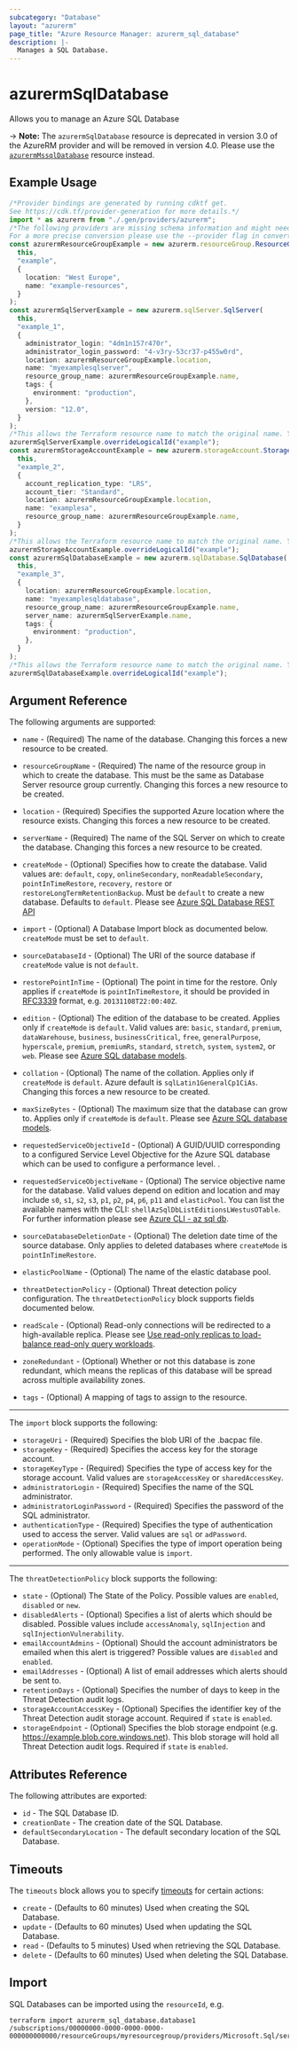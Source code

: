 ```yaml
---
subcategory: "Database"
layout: "azurerm"
page_title: "Azure Resource Manager: azurerm_sql_database"
description: |-
  Manages a SQL Database.
---
```


# azurermSqlDatabase

Allows you to manage an Azure SQL Database

\-> **Note:** The `azurermSqlDatabase` resource is deprecated in version 3.0 of the AzureRM provider and will be removed in version 4.0. Please use the [`azurermMssqlDatabase`](https://registry.terraform.io/providers/hashicorp/azurerm/latest/docs/resources/mssql_database) resource instead.

## Example Usage

```typescript
/*Provider bindings are generated by running cdktf get.
See https://cdk.tf/provider-generation for more details.*/
import * as azurerm from "./.gen/providers/azurerm";
/*The following providers are missing schema information and might need manual adjustments to synthesize correctly: azurerm.
For a more precise conversion please use the --provider flag in convert.*/
const azurermResourceGroupExample = new azurerm.resourceGroup.ResourceGroup(
  this,
  "example",
  {
    location: "West Europe",
    name: "example-resources",
  }
);
const azurermSqlServerExample = new azurerm.sqlServer.SqlServer(
  this,
  "example_1",
  {
    administrator_login: "4dm1n157r470r",
    administrator_login_password: "4-v3ry-53cr37-p455w0rd",
    location: azurermResourceGroupExample.location,
    name: "myexamplesqlserver",
    resource_group_name: azurermResourceGroupExample.name,
    tags: {
      environment: "production",
    },
    version: "12.0",
  }
);
/*This allows the Terraform resource name to match the original name. You can remove the call if you don't need them to match.*/
azurermSqlServerExample.overrideLogicalId("example");
const azurermStorageAccountExample = new azurerm.storageAccount.StorageAccount(
  this,
  "example_2",
  {
    account_replication_type: "LRS",
    account_tier: "Standard",
    location: azurermResourceGroupExample.location,
    name: "examplesa",
    resource_group_name: azurermResourceGroupExample.name,
  }
);
/*This allows the Terraform resource name to match the original name. You can remove the call if you don't need them to match.*/
azurermStorageAccountExample.overrideLogicalId("example");
const azurermSqlDatabaseExample = new azurerm.sqlDatabase.SqlDatabase(
  this,
  "example_3",
  {
    location: azurermResourceGroupExample.location,
    name: "myexamplesqldatabase",
    resource_group_name: azurermResourceGroupExample.name,
    server_name: azurermSqlServerExample.name,
    tags: {
      environment: "production",
    },
  }
);
/*This allows the Terraform resource name to match the original name. You can remove the call if you don't need them to match.*/
azurermSqlDatabaseExample.overrideLogicalId("example");

```

## Argument Reference

The following arguments are supported:

*   `name` - (Required) The name of the database. Changing this forces a new resource to be created.

*   `resourceGroupName` - (Required) The name of the resource group in which to create the database. This must be the same as Database Server resource group currently. Changing this forces a new resource to be created.

*   `location` - (Required) Specifies the supported Azure location where the resource exists. Changing this forces a new resource to be created.

*   `serverName` - (Required) The name of the SQL Server on which to create the database. Changing this forces a new resource to be created.

*   `createMode` - (Optional) Specifies how to create the database. Valid values are: `default`, `copy`, `onlineSecondary`, `nonReadableSecondary`, `pointInTimeRestore`, `recovery`, `restore` or `restoreLongTermRetentionBackup`. Must be `default` to create a new database. Defaults to `default`. Please see [Azure SQL Database REST API](https://docs.microsoft.com/rest/api/sql/databases/createorupdate#createmode)

*   `import` - (Optional) A Database Import block as documented below. `createMode` must be set to `default`.

*   `sourceDatabaseId` - (Optional) The URI of the source database if `createMode` value is not `default`.

*   `restorePointInTime` - (Optional) The point in time for the restore. Only applies if `createMode` is `pointInTimeRestore`, it should be provided in [RFC3339](https://www.rfc-editor.org/rfc/rfc3339) format, e.g. `20131108T22:00:40Z`.

*   `edition` - (Optional) The edition of the database to be created. Applies only if `createMode` is `default`. Valid values are: `basic`, `standard`, `premium`, `dataWarehouse`, `business`, `businessCritical`, `free`, `generalPurpose`, `hyperscale`, `premium`, `premiumRs`, `standard`, `stretch`, `system`, `system2`, or `web`. Please see [Azure SQL database models](https://docs.microsoft.com/azure/azure-sql/database/purchasing-models?view=azuresql).

*   `collation` - (Optional) The name of the collation. Applies only if `createMode` is `default`. Azure default is `sqlLatin1GeneralCp1CiAs`. Changing this forces a new resource to be created.

*   `maxSizeBytes` - (Optional) The maximum size that the database can grow to. Applies only if `createMode` is `default`. Please see [Azure SQL database models](https://docs.microsoft.com/azure/azure-sql/database/purchasing-models?view=azuresql).

*   `requestedServiceObjectiveId` - (Optional) A GUID/UUID corresponding to a configured Service Level Objective for the Azure SQL database which can be used to configure a performance level.
    .

*   `requestedServiceObjectiveName` - (Optional) The service objective name for the database. Valid values depend on edition and location and may include `s0`, `s1`, `s2`, `s3`, `p1`, `p2`, `p4`, `p6`, `p11` and `elasticPool`. You can list the available names with the CLI: `shellAzSqlDbListEditionsLWestusOTable`. For further information please see [Azure CLI - az sql db](https://docs.microsoft.com/cli/azure/sql/db?view=azure-cli-latest#az-sql-db-list-editions).

*   `sourceDatabaseDeletionDate` - (Optional) The deletion date time of the source database. Only applies to deleted databases where `createMode` is `pointInTimeRestore`.

*   `elasticPoolName` - (Optional) The name of the elastic database pool.

*   `threatDetectionPolicy` - (Optional) Threat detection policy configuration. The `threatDetectionPolicy` block supports fields documented below.

*   `readScale` - (Optional) Read-only connections will be redirected to a high-available replica. Please see [Use read-only replicas to load-balance read-only query workloads](https://docs.microsoft.com/azure/sql-database/sql-database-read-scale-out).

*   `zoneRedundant` - (Optional) Whether or not this database is zone redundant, which means the replicas of this database will be spread across multiple availability zones.

*   `tags` - (Optional) A mapping of tags to assign to the resource.

***

The `import` block supports the following:

* `storageUri` - (Required) Specifies the blob URI of the .bacpac file.
* `storageKey` - (Required) Specifies the access key for the storage account.
* `storageKeyType` - (Required) Specifies the type of access key for the storage account. Valid values are `storageAccessKey` or `sharedAccessKey`.
* `administratorLogin` - (Required) Specifies the name of the SQL administrator.
* `administratorLoginPassword` - (Required) Specifies the password of the SQL administrator.
* `authenticationType` - (Required) Specifies the type of authentication used to access the server. Valid values are `sql` or `adPassword`.
* `operationMode` - (Optional) Specifies the type of import operation being performed. The only allowable value is `import`.

***

The `threatDetectionPolicy` block supports the following:

* `state` - (Optional) The State of the Policy. Possible values are `enabled`, `disabled` or `new`.
* `disabledAlerts` - (Optional) Specifies a list of alerts which should be disabled. Possible values include `accessAnomaly`, `sqlInjection` and `sqlInjectionVulnerability`.
* `emailAccountAdmins` - (Optional) Should the account administrators be emailed when this alert is triggered? Possible values are `disabled` and `enabled`.
* `emailAddresses` - (Optional) A list of email addresses which alerts should be sent to.
* `retentionDays` - (Optional) Specifies the number of days to keep in the Threat Detection audit logs.
* `storageAccountAccessKey` - (Optional) Specifies the identifier key of the Threat Detection audit storage account. Required if `state` is `enabled`.
* `storageEndpoint` - (Optional) Specifies the blob storage endpoint (e.g. <https://example.blob.core.windows.net>). This blob storage will hold all Threat Detection audit logs. Required if `state` is `enabled`.

## Attributes Reference

The following attributes are exported:

* `id` - The SQL Database ID.
* `creationDate` - The creation date of the SQL Database.
* `defaultSecondaryLocation` - The default secondary location of the SQL Database.

## Timeouts

The `timeouts` block allows you to specify [timeouts](https://www.terraform.io/language/resources/syntax#operation-timeouts) for certain actions:

* `create` - (Defaults to 60 minutes) Used when creating the SQL Database.
* `update` - (Defaults to 60 minutes) Used when updating the SQL Database.
* `read` - (Defaults to 5 minutes) Used when retrieving the SQL Database.
* `delete` - (Defaults to 60 minutes) Used when deleting the SQL Database.

## Import

SQL Databases can be imported using the `resourceId`, e.g.

```console
terraform import azurerm_sql_database.database1 /subscriptions/00000000-0000-0000-0000-000000000000/resourceGroups/myresourcegroup/providers/Microsoft.Sql/servers/myserver/databases/database1
```
